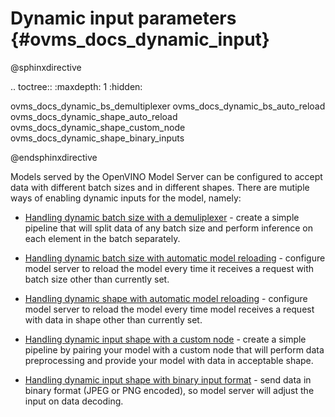 # Dynamic input parameters {#ovms_docs_dynamic_input}

@sphinxdirective

.. toctree::
   :maxdepth: 1
   :hidden:

   ovms_docs_dynamic_bs_demultiplexer
   ovms_docs_dynamic_bs_auto_reload
   ovms_docs_dynamic_shape_auto_reload
   ovms_docs_dynamic_shape_custom_node
   ovms_docs_dynamic_shape_binary_inputs


@endsphinxdirective

Models served by the OpenVINO Model Server can be configured to accept data with different batch sizes and in different shapes.
There are mutiple ways of enabling dynamic inputs for the model, namely:

- [Handling dynamic batch size with a demuliplexer](./dynamic_bs_demultiplexer.md) - create a simple pipeline that will split data of any batch size and perform inference on each element in the batch separately.

- [Handling dynamic batch size with automatic model reloading](./dynamic_bs_auto_reload.md) - configure model server to reload the model every time it receives a request with batch size other than currently set.

- [Handling dynamic shape with automatic model reloading](./dynamic_shape_auto_reload.md) - configure model server to reload the model every time model receives a request with data in shape other than currently set.

- [Handling dynamic input shape with a custom node](./dynamic_shape_custom_node.md) - create a simple pipeline by pairing your model with a custom node that will perform data preprocessing and provide your model with data in acceptable shape.

- [Handling dynamic input shape with binary input format](./dynamic_shape_binary_inputs.md) - send data in binary format (JPEG or PNG encoded), so model server will adjust the input on data decoding. 
